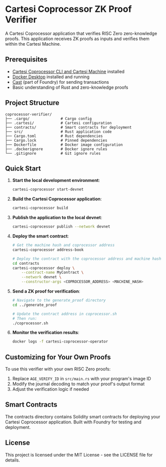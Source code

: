 # Cartesi Coprocessor ZK Proof Verifier

A Cartesi Coprocessor application that verifies RISC Zero zero-knowledge proofs. This application receives ZK proofs as inputs and verifies them within the Cartesi Machine.

## Prerequisites

- [Cartesi Coprocessor CLI and Cartesi Machine](https://docs.cartesi.io/cartesi-co-processor-tutorial/installation/) installed
- [Docker Desktop](https://www.docker.com/products/docker-desktop/) installed and running
- [Cast](https://book.getfoundry.sh/cast/) (part of Foundry) for sending transactions
- Basic understanding of Rust and zero-knowledge proofs

## Project Structure

```
coprocessor-verifier/
├── .cargo/              # Cargo config
├── .cartesi/            # Cartesi configuration
├── contracts/           # Smart contracts for deployment
├── src/                 # Rust application code
├── Cargo.toml           # Rust dependencies
├── Cargo.lock           # Pinned dependencies
├── Dockerfile           # Docker image configuration
├── .dockerignore        # Docker ignore rules
└── .gitignore           # Git ignore rules
```

## Quick Start

1. **Start the local development environment**:

   ```bash
   cartesi-coprocessor start-devnet
   ```

2. **Build the Cartesi Coprocessor application**:

   ```bash
   cartesi-coprocessor build
   ```

3. **Publish the application to the local devnet**:

   ```bash
   cartesi-coprocessor publish --network devnet
   ```

4. **Deploy the smart contract**:

   ```bash
   # Get the machine hash and coprocessor address
   cartesi-coprocessor address-book

   # Deploy the contract with the coprocessor address and machine hash
   cd contracts
   cartesi-coprocessor deploy \
       --contract-name MyContract \
       --network devnet \
       --constructor-args <COPROCESSOR_ADDRESS> <MACHINE_HASH>
   ```

5. **Send a ZK proof for verification**:

   ```bash
   # Navigate to the generate_proof directory
   cd ../generate_proof

   # Update the contract address in coprocessor.sh
   # Then run:
   ./coprocessor.sh
   ```

6. **Monitor the verification results**:
   ```bash
   docker logs -f cartesi-coprocessor-operator
   ```

## Customizing for Your Own Proofs

To use this verifier with your own RISC Zero proofs:

1. Replace `AGE_VERIFY_ID` in `src/main.rs` with your program's image ID
2. Modify the journal decoding to match your proof's output format
3. Adjust the verification logic if needed

## Smart Contracts

The contracts directory contains Solidity smart contracts for deploying your Cartesi Coprocessor application. Built with Foundry for testing and deployment.

## License

This project is licensed under the MIT License - see the LICENSE file for details.
